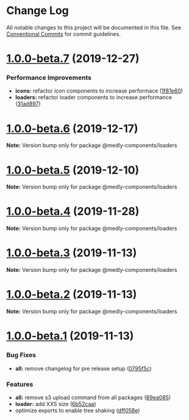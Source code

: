 # Change Log

All notable changes to this project will be documented in this file.
See [Conventional Commits](https://conventionalcommits.org) for commit guidelines.

# [1.0.0-beta.7](https://github.com/medlypharmacy/medly-components/compare/@medly-components/loaders@1.0.0-beta.6...@medly-components/loaders@1.0.0-beta.7) (2019-12-27)


### Performance Improvements

* **icons:** refactor icon components to increase performace ([1f81e60](https://github.com/medlypharmacy/medly-components/commit/1f81e60848704cc89bc43b854f7913ba5a8cd008))
* **loaders:** refactor loader components to increase performance ([31ad897](https://github.com/medlypharmacy/medly-components/commit/31ad897af5be24565dfd663a9df300c1087d4cba))





# [1.0.0-beta.6](https://github.com/medlypharmacy/medly-components/compare/@medly-components/loaders@1.0.0-beta.5...@medly-components/loaders@1.0.0-beta.6) (2019-12-17)

**Note:** Version bump only for package @medly-components/loaders





# [1.0.0-beta.5](https://github.com/medlypharmacy/medly-components/compare/@medly-components/loaders@1.0.0-beta.4...@medly-components/loaders@1.0.0-beta.5) (2019-12-10)

**Note:** Version bump only for package @medly-components/loaders





# [1.0.0-beta.4](https://github.com/medlypharmacy/medly-components/compare/@medly-components/loaders@1.0.0-beta.3...@medly-components/loaders@1.0.0-beta.4) (2019-11-28)

**Note:** Version bump only for package @medly-components/loaders





# [1.0.0-beta.3](https://github.com/medlypharmacy/medly-components/compare/@medly-components/loaders@1.0.0-beta.2...@medly-components/loaders@1.0.0-beta.3) (2019-11-13)

**Note:** Version bump only for package @medly-components/loaders





# [1.0.0-beta.2](https://github.com/medlypharmacy/medly-components/compare/@medly-components/loaders@1.0.0-beta.1...@medly-components/loaders@1.0.0-beta.2) (2019-11-13)

**Note:** Version bump only for package @medly-components/loaders





# [1.0.0-beta.1](https://github.com/medlypharmacy/medly-components/compare/@medly-components/loaders@1.2.0...@medly-components/loaders@1.0.0-beta.1) (2019-11-13)


### Bug Fixes

* **all:** remove changelog for pre release setup ([0795f5c](https://github.com/medlypharmacy/medly-components/commit/0795f5c139b529c3f6b65442ff71a8826ecf2c56))


### Features

* **all:** remove s3 upload command from all packages ([89ea085](https://github.com/medlypharmacy/medly-components/commit/89ea085082829cba2098342c9793a43e2bc2e24a))
* **loader:** add XXS size ([6b52caa](https://github.com/medlypharmacy/medly-components/commit/6b52caa08cfa5c189d436b2457f864979045733c))
* optimize exports to enable tree shaking ([dff058e](https://github.com/medlypharmacy/medly-components/commit/dff058ef90330ac85315808f7be1fa7958040e40))

